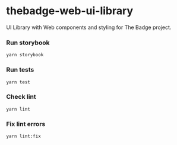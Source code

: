 # thebadge-web-ui-library
UI Library with Web components and styling for The Badge project.


### Run storybook
```
yarn storybook
```

### Run tests
```
yarn test
```

### Check lint
```
yarn lint
```

### Fix lint errors
```
yarn lint:fix
```
